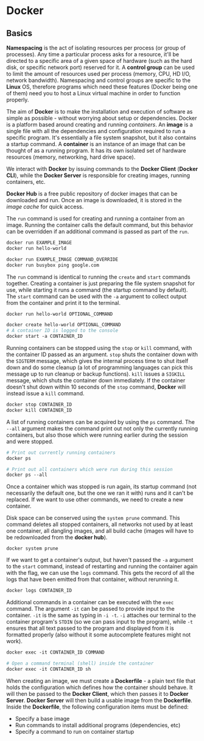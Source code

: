 # Docker
## Basics
**Namespacing** is the act of isolating resources per process (or group of processes). Any time a particular process asks for a resource, it'll be directed to a specific area of a given space of hardware (such as the hard disk, or specific network port) reserved for it. A **control group** can be used to limit the amount of resources used per process (memory, CPU, HD I/O, network bandwidth). Namespacing and control groups are specific to the **Linux** OS, therefore programs which need these features (Docker being one of them) need you to host a Linux virtual machine in order to function properly.

The aim of **Docker** is to make the installation and execution of software as simple as possible - without worrying about setup or dependencies. Docker is a platform based around creating and running *containers*. An **image** is a single file with all the dependencies and configuration required to run a specific program. It's essentially a file system snapshot, but it also contains a startup command. A **container** is an instance of an image that can be thought of as a running program. It has its own isolated set of hardware resources (memory, networking, hard drive space). 

We interact with **Docker** by issuing commands to the **Docker Client** (**Docker CLI**), while the **Docker Server** is responsible for creating images, running containers, etc.

**Docker Hub** is a free public repository of docker images that can be downloaded and run. Once an image is downloaded, it is stored in the *image cache* for quick access.

The `run` command is used for creating and running a container from an image. Running the container calls the default command, but this behavior can be overridden if an additional command is passed as part of the `run`.
```dockerfile
docker run EXAMPLE_IMAGE
docker run hello-world

docker run EXAMPLE_IMAGE COMMAND_OVERRIDE
docker run busybox ping google.com
```


The `run` command is identical to running the `create` and `start` commands together. Creating a container is just preparing the file system snapshot for use, while starting it runs a command (the startup command by default). The `start` command can be used with the `-a` argument to collect output from the container and print it to the terminal.
```dockerfile
docker run hello-world OPTIONAL_COMMAND

docker create hello-world OPTIONAL_COMMAND
# A container ID is logged to the console
docker start -a CONTAINER_ID
```


Running containers can be stopped using the `stop` or `kill` command, with the container ID passed as an argument. `stop` shuts the container down with the `SIGTERM` message, which gives the internal process time to shut itself down and do some cleanup (a lot of programming languages can pick this message up to run cleanup or backup functions). `kill` issues a `SIGKILL` message, which shuts the container down immediately. If the container doesn't shut down within 10 seconds of the `stop` command, **Docker** will instead issue a `kill` command.
```dockerfile
docker stop CONTAINER_ID
docker kill CONTAINER_ID
```


A list of running containers can be acquired by using the `ps` command. The `--all` argument makes the command print out not only the currently running containers, but also those which were running earlier during the session and were stopped.
```dockerfile
# Print out currently running containers
docker ps

# Print out all containers which were run during this session
docker ps --all
```


Once a container which was stopped is run again, its startup command (not necessarily the default one, but the one we ran it with) runs and it can't be replaced. If we want to use other commands, we need to create a new container.

Disk space can be conserved using the `system prune` command. This command deletes all stopped containers, all networks not used by at least one container, all dangling images, and all build cache (images will have to be redownloaded from the **docker hub**).
```
docker system prune
```


If we want to get a container's output, but haven't passed the `-a` argument to the `start` command, instead of restarting and running the container again with the flag, we can use the `logs` command. This gets the record of all the logs that have been emitted from that container, without rerunning it.
```dockerfile
docker logs CONTAINER_ID
```


Additional commands in a container can be executed with the `exec` command. The argument `-it` can be passed to provide input to the container. `-it` is the same as typing in `-i -t`. `-i` attaches our terminal to the container program's `STDIN` (so we can pass input to the program), while `-t` ensures that all text passed to the program and displayed from it is formatted properly (also without it some autocomplete features might not work).
```dockerfile
docker exec -it CONTAINER_ID COMMAND

# Open a command terminal (shell) inside the container
docker exec -it CONTAINER_ID sh
```


When creating an image, we must create a **Dockerfile** - a plain text file that holds the configuration which defines how the container should behave. It will then be passed to the **Docker Client**, which then passes it to **Docker Server**. **Docker Server** will then build a usable image from the **Dockerfile**. Inside the **Dockerfile**, the following configuration items must be defined:
* Specify a base image
* Run commands to install additional programs (dependencies, etc)
* Specify a command to run on container startup